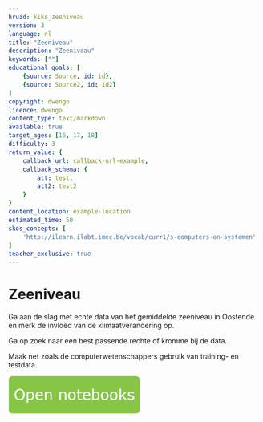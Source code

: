 ```yaml
---
hruid: kiks_zeeniveau
version: 3
language: nl
title: "Zeeniveau"
description: "Zeeniveau"
keywords: [""]
educational_goals: [
    {source: Source, id: id}, 
    {source: Source2, id: id2}
]
copyright: dwengo
licence: dwengo
content_type: text/markdown
available: true
target_ages: [16, 17, 18]
difficulty: 3
return_value: {
    callback_url: callback-url-example,
    callback_schema: {
        att: test,
        att2: test2
    }
}
content_location: example-location
estimated_time: 50
skos_concepts: [
    'http://ilearn.ilabt.imec.be/vocab/curr1/s-computers-en-systemen'
]
teacher_exclusive: true
---
```


# Zeeniveau
Ga aan de slag met echte data van het gemiddelde zeeniveau in Oostende en merk de invloed van de klimaatverandering op. 

Ga op zoek naar een best passende rechte of kromme bij de data.

Maak net zoals de computerwetenschappers gebruik van training- en testdata.

[![](embed/Knop.png "Knop")](https://kiks.ilabt.imec.be/hub/tmplogin?id=1940 "Zeeniveau")
